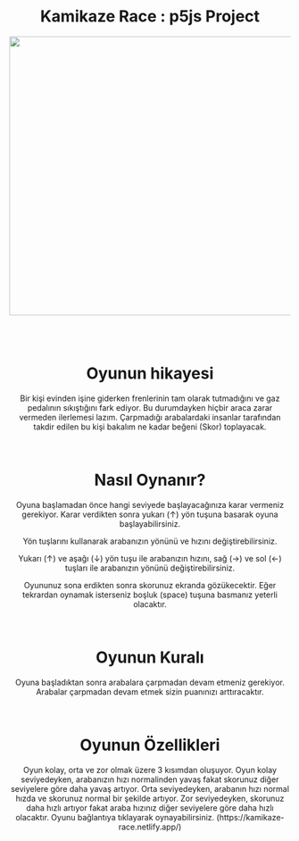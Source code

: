 
<h1 align="center">Kamikaze Race : p5js Project</h1>
<p align="center">
  <img width="700" height="500" src="https://user-images.githubusercontent.com/43720773/114849271-432e1880-9de8-11eb-87e0-e607cebe0025.jpg">
</p>

<br>
<br>


<h1 align="center">Oyunun hikayesi</h1>
<p align="center">Bir kişi evinden işine giderken  frenlerinin tam olarak tutmadığını ve gaz pedalının sıkıştığını fark ediyor. Bu durumdayken hiçbir araca zarar vermeden ilerlemesi lazım. Çarpmadığı arabalardaki insanlar tarafından takdir edilen bu kişi bakalım ne kadar beğeni (Skor) toplayacak.</p>

<br>

<h1 align="center">Nasıl Oynanır?</h1>
<p align="center">Oyuna başlamadan önce hangi seviyede başlayacağınıza karar vermeniz gerekiyor. Karar verdikten sonra yukarı (↑) yön tuşuna basarak oyuna başlayabilirsiniz.</p>
<p align="center">Yön tuşlarını kullanarak arabanızın yönünü ve hızını değiştirebilirsiniz.</p>
<p align="center">Yukarı (↑) ve aşağı (↓) yön tuşu ile arabanızın hızını, sağ (→) ve sol (←) tuşları ile arabanızın yönünü değiştirebilirsiniz.</p>
<p align="center">Oyununuz sona erdikten sonra skorunuz ekranda gözükecektir. Eğer tekrardan oynamak isterseniz boşluk (space) tuşuna basmanız yeterli olacaktır.</p>

<br>

<h1 align="center">Oyunun Kuralı</h1>
<p align="center">Oyuna başladıktan sonra arabalara çarpmadan devam etmeniz gerekiyor. Arabalar çarpmadan devam etmek sizin puanınızı arttıracaktır. </p>

<br>

<h1 align="center">Oyunun Özellikleri</h1>
<p align="center">Oyun kolay, orta ve zor olmak üzere 3 kısımdan oluşuyor. Oyun kolay seviyedeyken, arabanızın hızı normalinden  yavaş  fakat skorunuz  diğer seviyelere göre daha yavaş artıyor. Orta seviyedeyken, arabanın hızı normal hızda ve skorunuz normal bir şekilde artıyor. Zor seviyedeyken, skorunuz daha hızlı artıyor fakat araba hızınız diğer seviyelere göre daha hızlı olacaktır. Oyunu bağlantıya tıklayarak oynayabilirsiniz. (https://kamikaze-race.netlify.app/)</p>

